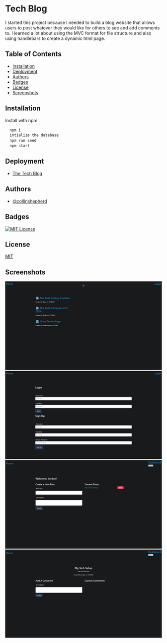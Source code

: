 # Tech Blog

I started this project because I needed to build a blog website that allows users to post whatever they would like for others to see and add comments to. I learned a lot about using the MVC format for file structure and also using handlebars to create a dynamic html page.

## Table of Contents

- [Installation](#installation)
- [Deployment](#deployment)
- [Authors](#authors)
- [Badges](#badges)
- [License](#license)
- [Screenshots](#Screenshots)

## Installation

Install with npm

```bash
  npm i
  intialize the database
  npm run seed
  npm start
```

## Deployment

- [The Tech Blog](https://collinshepherd-tech-blog-63348d2e3c12.herokuapp.com/)

## Authors

- [@collinshepherd](https://www.github.com/collinshepherd)

## Badges

[![MIT License](https://img.shields.io/badge/License-MIT-green.svg)](https://choosealicense.com/licenses/mit/)

## License

[MIT](https://choosealicense.com/licenses/mit/)

## Screenshots

![Home Page](./images/Tech%20Blog%20Home%20Page.png)
![Login Page](./images//Tech%20Blog%20Login%20Page.png)
![Profile Page](./images//Tech%20Blog%20Profile%20Page.png)
![Post Page](./images//Tech%20Blog%20Post%20Page.png)
